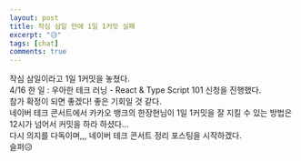 ```yaml
---
layout: post
title: 작심 삼일 만에 1일 1커밋 실패
excerpt: "😥"
tags: [chat]
comments: true
---
```


작심 삼일이라고 1일 1커밋을 놓쳤다.<br>
4/16 한 일 : 우아한 테크 러닝 - React & Type Script 101 신청을 진행했다. <br>
참가 확정이 되면 좋겠다! 좋은 기회일 것 같다. <br>
네이버 테크 콘서트에서 카카오 뱅크의 한장현님이 1일 1커밋을 잘 지킬 수 있는 방법은 12시가 넘어서 커밋을 하라 하셨다...<br>
다시 의지를 다독이며,,, 네이버 테크 콘서트 정리 포스팅을 시작하겠다. <br>
슬퍼😥

